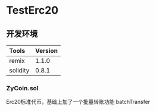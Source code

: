 # TestErc20

## 开发环境

|Tools|Version|
|:--|:--|
|remix | 1.1.0|
|solidity | 0.8.1|

### ZyCoin.sol

Erc20标准代币，基础上加了一个批量转账功能 batchTransfer
